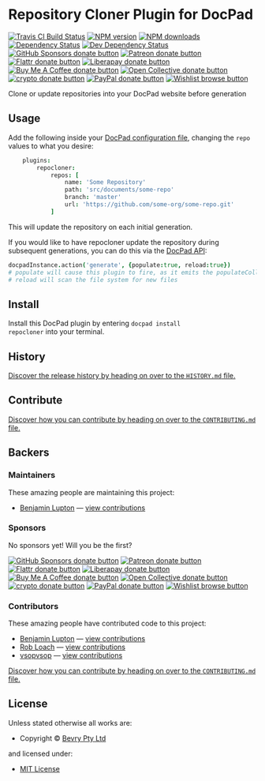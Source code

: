 <!-- TITLE/ -->

<h1>Repository Cloner Plugin for DocPad</h1>

<!-- /TITLE -->


<!-- BADGES/ -->

<span class="badge-travisci"><a href="http://travis-ci.com/docpad/docpad-plugin-repocloner" title="Check this project's build status on TravisCI"><img src="https://img.shields.io/travis/com/docpad/docpad-plugin-repocloner/master.svg" alt="Travis CI Build Status" /></a></span>
<span class="badge-npmversion"><a href="https://npmjs.org/package/docpad-plugin-repocloner" title="View this project on NPM"><img src="https://img.shields.io/npm/v/docpad-plugin-repocloner.svg" alt="NPM version" /></a></span>
<span class="badge-npmdownloads"><a href="https://npmjs.org/package/docpad-plugin-repocloner" title="View this project on NPM"><img src="https://img.shields.io/npm/dm/docpad-plugin-repocloner.svg" alt="NPM downloads" /></a></span>
<span class="badge-daviddm"><a href="https://david-dm.org/docpad/docpad-plugin-repocloner" title="View the status of this project's dependencies on DavidDM"><img src="https://img.shields.io/david/docpad/docpad-plugin-repocloner.svg" alt="Dependency Status" /></a></span>
<span class="badge-daviddmdev"><a href="https://david-dm.org/docpad/docpad-plugin-repocloner#info=devDependencies" title="View the status of this project's development dependencies on DavidDM"><img src="https://img.shields.io/david/dev/docpad/docpad-plugin-repocloner.svg" alt="Dev Dependency Status" /></a></span>
<br class="badge-separator" />
<span class="badge-githubsponsors"><a href="https://github.com/sponsors/balupton" title="Donate to this project using GitHub Sponsors"><img src="https://img.shields.io/badge/github-donate-yellow.svg" alt="GitHub Sponsors donate button" /></a></span>
<span class="badge-patreon"><a href="https://patreon.com/bevry" title="Donate to this project using Patreon"><img src="https://img.shields.io/badge/patreon-donate-yellow.svg" alt="Patreon donate button" /></a></span>
<span class="badge-flattr"><a href="https://flattr.com/profile/balupton" title="Donate to this project using Flattr"><img src="https://img.shields.io/badge/flattr-donate-yellow.svg" alt="Flattr donate button" /></a></span>
<span class="badge-liberapay"><a href="https://liberapay.com/bevry" title="Donate to this project using Liberapay"><img src="https://img.shields.io/badge/liberapay-donate-yellow.svg" alt="Liberapay donate button" /></a></span>
<span class="badge-buymeacoffee"><a href="https://buymeacoffee.com/balupton" title="Donate to this project using Buy Me A Coffee"><img src="https://img.shields.io/badge/buy%20me%20a%20coffee-donate-yellow.svg" alt="Buy Me A Coffee donate button" /></a></span>
<span class="badge-opencollective"><a href="https://opencollective.com/bevry" title="Donate to this project using Open Collective"><img src="https://img.shields.io/badge/open%20collective-donate-yellow.svg" alt="Open Collective donate button" /></a></span>
<span class="badge-crypto"><a href="https://bevry.me/crypto" title="Donate to this project using Cryptocurrency"><img src="https://img.shields.io/badge/crypto-donate-yellow.svg" alt="crypto donate button" /></a></span>
<span class="badge-paypal"><a href="https://bevry.me/paypal" title="Donate to this project using Paypal"><img src="https://img.shields.io/badge/paypal-donate-yellow.svg" alt="PayPal donate button" /></a></span>
<span class="badge-wishlist"><a href="https://bevry.me/wishlist" title="Buy an item on our wishlist for us"><img src="https://img.shields.io/badge/wishlist-donate-yellow.svg" alt="Wishlist browse button" /></a></span>

<!-- /BADGES -->


<!-- DESCRIPTION/ -->

Clone or update repositories into your DocPad website before generation

<!-- /DESCRIPTION -->


## Usage

Add the following inside your [DocPad configuration file](http://docpad.org/docs/config), changing the `repo` values to what you desire:

``` coffee
	plugins:
		repocloner:
			repos: [
				name: 'Some Repository'
				path: 'src/documents/some-repo'
				branch: 'master'
				url: 'https://github.com/some-org/some-repo.git'
			]
```

This will update the repository on each initial generation.

If you would like to have repocloner update the repository during subsequent generations, you can do this via the [DocPad API](http://docpad.org/docs/api):

``` coffee
docpadInstance.action('generate', {populate:true, reload:true})
# populate will cause this plugin to fire, as it emits the populateCollections events
# reload will scan the file system for new files
```










<!-- INSTALL/ -->

<h2>Install</h2>

Install this DocPad plugin by entering <code>docpad install repocloner</code> into your terminal.

<!-- /INSTALL -->


<!-- HISTORY/ -->

<h2>History</h2>

<a href="https://github.com/docpad/docpad-plugin-repocloner/blob/master/HISTORY.md#files">Discover the release history by heading on over to the <code>HISTORY.md</code> file.</a>

<!-- /HISTORY -->


<!-- CONTRIBUTE/ -->

<h2>Contribute</h2>

<a href="https://github.com/docpad/docpad-plugin-repocloner/blob/master/CONTRIBUTING.md#files">Discover how you can contribute by heading on over to the <code>CONTRIBUTING.md</code> file.</a>

<!-- /CONTRIBUTE -->


<!-- BACKERS/ -->

<h2>Backers</h2>

<h3>Maintainers</h3>

These amazing people are maintaining this project:

<ul><li><a href="https://github.com/balupton">Benjamin Lupton</a> — <a href="https://github.com/docpad/docpad-plugin-repocloner/commits?author=balupton" title="View the GitHub contributions of Benjamin Lupton on repository docpad/docpad-plugin-repocloner">view contributions</a></li></ul>

<h3>Sponsors</h3>

No sponsors yet! Will you be the first?

<span class="badge-githubsponsors"><a href="https://github.com/sponsors/balupton" title="Donate to this project using GitHub Sponsors"><img src="https://img.shields.io/badge/github-donate-yellow.svg" alt="GitHub Sponsors donate button" /></a></span>
<span class="badge-patreon"><a href="https://patreon.com/bevry" title="Donate to this project using Patreon"><img src="https://img.shields.io/badge/patreon-donate-yellow.svg" alt="Patreon donate button" /></a></span>
<span class="badge-flattr"><a href="https://flattr.com/profile/balupton" title="Donate to this project using Flattr"><img src="https://img.shields.io/badge/flattr-donate-yellow.svg" alt="Flattr donate button" /></a></span>
<span class="badge-liberapay"><a href="https://liberapay.com/bevry" title="Donate to this project using Liberapay"><img src="https://img.shields.io/badge/liberapay-donate-yellow.svg" alt="Liberapay donate button" /></a></span>
<span class="badge-buymeacoffee"><a href="https://buymeacoffee.com/balupton" title="Donate to this project using Buy Me A Coffee"><img src="https://img.shields.io/badge/buy%20me%20a%20coffee-donate-yellow.svg" alt="Buy Me A Coffee donate button" /></a></span>
<span class="badge-opencollective"><a href="https://opencollective.com/bevry" title="Donate to this project using Open Collective"><img src="https://img.shields.io/badge/open%20collective-donate-yellow.svg" alt="Open Collective donate button" /></a></span>
<span class="badge-crypto"><a href="https://bevry.me/crypto" title="Donate to this project using Cryptocurrency"><img src="https://img.shields.io/badge/crypto-donate-yellow.svg" alt="crypto donate button" /></a></span>
<span class="badge-paypal"><a href="https://bevry.me/paypal" title="Donate to this project using Paypal"><img src="https://img.shields.io/badge/paypal-donate-yellow.svg" alt="PayPal donate button" /></a></span>
<span class="badge-wishlist"><a href="https://bevry.me/wishlist" title="Buy an item on our wishlist for us"><img src="https://img.shields.io/badge/wishlist-donate-yellow.svg" alt="Wishlist browse button" /></a></span>

<h3>Contributors</h3>

These amazing people have contributed code to this project:

<ul><li><a href="https://github.com/balupton">Benjamin Lupton</a> — <a href="https://github.com/docpad/docpad-plugin-repocloner/commits?author=balupton" title="View the GitHub contributions of Benjamin Lupton on repository docpad/docpad-plugin-repocloner">view contributions</a></li>
<li><a href="https://github.com/RobLoach">Rob Loach</a> — <a href="https://github.com/docpad/docpad-plugin-repocloner/commits?author=RobLoach" title="View the GitHub contributions of Rob Loach on repository docpad/docpad-plugin-repocloner">view contributions</a></li>
<li><a href="https://github.com/vsopvsop">vsopvsop</a> — <a href="https://github.com/docpad/docpad-plugin-repocloner/commits?author=vsopvsop" title="View the GitHub contributions of vsopvsop on repository docpad/docpad-plugin-repocloner">view contributions</a></li></ul>

<a href="https://github.com/docpad/docpad-plugin-repocloner/blob/master/CONTRIBUTING.md#files">Discover how you can contribute by heading on over to the <code>CONTRIBUTING.md</code> file.</a>

<!-- /BACKERS -->


<!-- LICENSE/ -->

<h2>License</h2>

Unless stated otherwise all works are:

<ul><li>Copyright &copy; <a href="http://bevry.me">Bevry Pty Ltd</a></li></ul>

and licensed under:

<ul><li><a href="http://spdx.org/licenses/MIT.html">MIT License</a></li></ul>

<!-- /LICENSE -->
